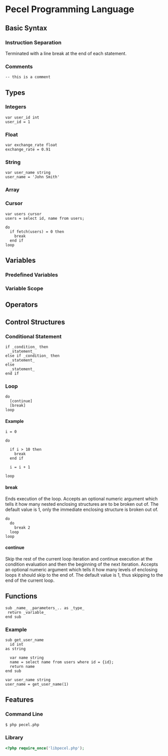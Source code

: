 # Pecel Programming Language

## Basic Syntax

### Instruction Separation

Terminated with a line break at the end of each statement.

### Comments

```
-- this is a comment
```

## Types

### Integers

```
var user_id int
user_id = 1
```

### Float

```
var exchange_rate float
exchange_rate = 0.91
```

### String

```
var user_name string
user_name = 'John Smith'
```

### Array

### Cursor

```
var users cursor
users = select id, name from users;

do
  if fetch(users) = 0 then
    break
  end if
loop
```

## Variables

### Predefined Variables

### Variable Scope

## Operators

## Control Structures

### Conditional Statement

```
if _condition_ then
  _statement_
else if _condition_ then
  _statement_
else
  _statement_
end if
```

### Loop

```
do
  [continue]
  [break]
loop
```

#### Example

```
i = 0

do

  if i > 10 then
    break
  end if

  i = i + 1

loop
```

#### break

Ends execution of the loop. Accepts an optional numeric argument which tells it
how many nested enclosing structures are to be broken out of. The default value
is 1, only the immediate enclosing structure is broken out of.

```
do
  do
    break 2
  loop
loop
```

#### continue

Skip the rest of the current loop iteration and continue execution at the
condition evaluation and then the beginning of the next iteration. Accepts an
optional numeric argument which tells it how many levels of enclosing loops it
should skip to the end of. The default value is 1, thus skipping to the end of
the current loop.

## Functions

```
sub _name_ _parameters_.. as _type_
 return _variable_
end sub
```

### Example

```
sub get_user_name
  id int
as string

  var name string
  name = select name from users where id = {id};
  return name
end sub
```

```
var user_name string
user_name = get_user_name(1)
```
## Features

### Command Line

```sh
$ php pecel.php
```

### Library

```php
<?php require_once('libpecel.php');
```
